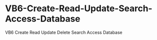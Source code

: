 # VB6-Create-Read-Update-Search-Access-Database
VB6 Create Read Update Delete Search Access Database
